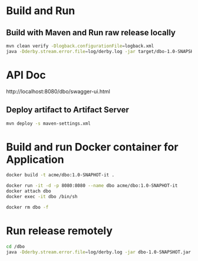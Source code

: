 # Build and Run
## Build with Maven and Run raw release locally
```bash
mvn clean verify -Dlogback.configurationFile=logback.xml
java -Dderby.stream.error.file=log/derby.log -jar target/dbo-1.0-SNAPSHOT.jar --spring.profiles.active=qa
```

# API Doc
http://localhost:8080/dbo/swagger-ui.html

## Deploy artifact to Artifact Server
```bash
mvn deploy -s maven-settings.xml
```

# Build and run Docker container for Application
```bash
docker build -t acme/dbo:1.0-SNAPHOT-it .

docker run -it -d -p 8080:8080 --name dbo acme/dbo:1.0-SNAPHOT-it
docker attach dbo
docker exec -it dbo /bin/sh

docker rm dbo -f
```

# Run release remotely
```bash
cd /dbo
java -Dderby.stream.error.file=log/derby.log -jar dbo-1.0-SNAPSHOT.jar
```